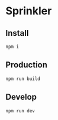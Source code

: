 # Sprinkler

## Install

```
npm i
```

## Production

```
npm run build
```

## Develop

```
npm run dev
```
